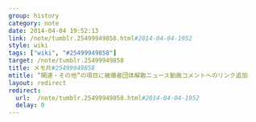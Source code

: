 ```yaml
---
group: history
category: note
date: 2014-04-04 19:52:13
link: /note/tumblr.25499949858.html#2014-04-04-1952
style: wiki
tags: ["wiki", "#25499949858"]
target: /note/tumblr.25499949858
title: メモ片#25499949858
mtitle: “関連・その他”の項目に被爆者団体解散ニュース動画コメントへのリンク追加
layout: redirect
redirect:
  url:  /note/tumblr.25499949858.html#2014-04-04-1952
  delay: 0
---
```

